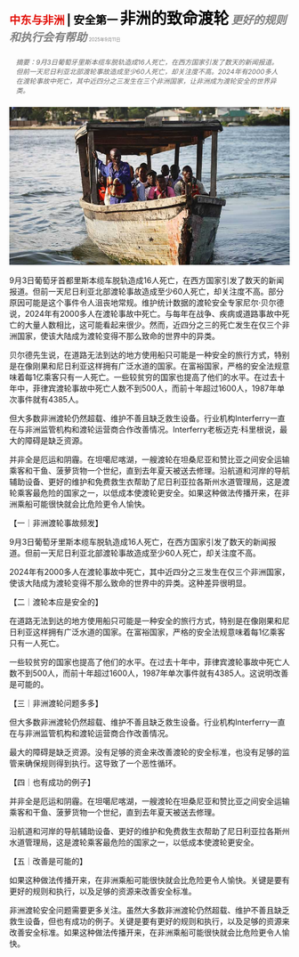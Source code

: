 <span style="color:#E3120B; font-size:14.9pt; font-weight:bold;">中东与非洲</span> <span style="color:#000000; font-size:14.9pt; font-weight:bold;">| 安全第一</span>
<span style="color:#000000; font-size:21.0pt; font-weight:bold;">非洲的致命渡轮</span>
<span style="color:#808080; font-size:14.9pt; font-weight:bold; font-style:italic;">更好的规则和执行会有帮助</span>
<span style="color:#808080; font-size:6.2pt;">2025年9月11日</span>

<div style="padding:8px 12px; color:#666; font-size:9.0pt; font-style:italic; margin:12px 0;">摘要：9月3日葡萄牙里斯本缆车脱轨造成16人死亡，在西方国家引发了数天的新闻报道。但前一天尼日利亚北部渡轮事故造成至少60人死亡，却关注度不高。2024年有2000多人在渡轮事故中死亡，其中近四分之三发生在三个非洲国家，让非洲成为渡轮安全的世界异类。</div>

![](../images/036_Africas_deadly_ferries/p0147_img01.jpeg)

9月3日葡萄牙首都里斯本缆车脱轨造成16人死亡，在西方国家引发了数天的新闻报道。但前一天尼日利亚北部渡轮事故造成至少60人死亡，却关注度不高。部分原因可能是这个事件令人沮丧地常规。维护统计数据的渡轮安全专家尼尔·贝尔德说，2024年有2000多人在渡轮事故中死亡。与每年在战争、疾病或道路事故中死亡的大量人数相比，这可能看起来很少。然而，近四分之三的死亡发生在仅三个非洲国家，使该大陆成为渡轮变得不那么致命的世界中的异类。

贝尔德先生说，在道路无法到达的地方使用船只可能是一种安全的旅行方式，特别是在像刚果和尼日利亚这样拥有广泛水道的国家。在富裕国家，严格的安全法规意味着每1亿乘客只有一人死亡。一些较贫穷的国家也提高了他们的水平。在过去十年中，菲律宾渡轮事故中死亡人数不到500人，而前十年超过1600人，1987年单次事件就有4385人。

但大多数非洲渡轮仍然超载、维护不善且缺乏救生设备。行业机构Interferry一直在与非洲监管机构和渡轮运营商合作改善情况。Interferry老板迈克·科里根说，最大的障碍是缺乏资源。

并非全是厄运和阴霾。在坦噶尼喀湖，一艘渡轮在坦桑尼亚和赞比亚之间安全运输乘客和干鱼、菠萝货物一个世纪，直到去年夏天被送去修理。沿航道和河岸的导航辅助设备、更好的维护和免费救生衣帮助了尼日利亚拉各斯州水道管理局，这是渡轮乘客最危险的国家之一，以低成本使渡轮更安全。如果这种做法传播开来，在非洲乘船可能很快就会比危险更令人愉快。

【一｜非洲渡轮事故频发】

9月3日葡萄牙里斯本缆车脱轨造成16人死亡，在西方国家引发了数天的新闻报道。但前一天尼日利亚北部渡轮事故造成至少60人死亡，却关注度不高。

2024年有2000多人在渡轮事故中死亡，其中近四分之三发生在仅三个非洲国家，使该大陆成为渡轮变得不那么致命的世界中的异类。这种差异很明显。

【二｜渡轮本应是安全的】

在道路无法到达的地方使用船只可能是一种安全的旅行方式，特别是在像刚果和尼日利亚这样拥有广泛水道的国家。在富裕国家，严格的安全法规意味着每1亿乘客只有一人死亡。

一些较贫穷的国家也提高了他们的水平。在过去十年中，菲律宾渡轮事故中死亡人数不到500人，而前十年超过1600人，1987年单次事件就有4385人。这说明改善是可能的。

【三｜非洲渡轮问题多多】

但大多数非洲渡轮仍然超载、维护不善且缺乏救生设备。行业机构Interferry一直在与非洲监管机构和渡轮运营商合作改善情况。

最大的障碍是缺乏资源。没有足够的资金来改善渡轮的安全标准，也没有足够的监管来确保规则得到执行。这导致了一个恶性循环。

【四｜也有成功的例子】

并非全是厄运和阴霾。在坦噶尼喀湖，一艘渡轮在坦桑尼亚和赞比亚之间安全运输乘客和干鱼、菠萝货物一个世纪，直到去年夏天被送去修理。

沿航道和河岸的导航辅助设备、更好的维护和免费救生衣帮助了尼日利亚拉各斯州水道管理局，这是渡轮乘客最危险的国家之一，以低成本使渡轮更安全。

【五｜改善是可能的】

如果这种做法传播开来，在非洲乘船可能很快就会比危险更令人愉快。关键是要有更好的规则和执行，以及足够的资源来改善安全标准。

非洲渡轮安全问题需要更多关注。虽然大多数非洲渡轮仍然超载、维护不善且缺乏救生设备，但也有成功的例子。关键是要有更好的规则和执行，以及足够的资源来改善安全标准。如果这种做法传播开来，在非洲乘船可能很快就会比危险更令人愉快。
